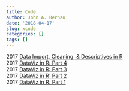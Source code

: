 ```yaml
---
title: Code
author: John A. Bernau
date: '2018-04-17'
slug: xcode
categories: []
tags: []
---
```


2017 [Data Import, Cleaning, & Descriptives in R](code/baylor/)  
2017 [DataViz in R: Part 4](/code/dataviz4/)  
2017 [DataViz in R: Part 3](/code/dataviz3/)  
2017 [DataViz in R: Part 2](/code/dataviz2/)  
2017 [DataViz in R: Part 1](/code/dataviz1/)